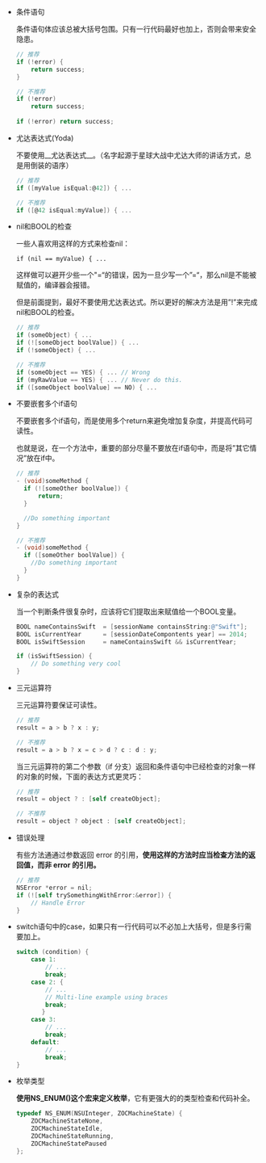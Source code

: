 - 条件语句
  
  条件语句体应该总被大括号包围。只有一行代码最好也加上，否则会带来安全隐患。
  
  ``` objective-c
  // 推荐
  if (!error) {
      return success;
  }
  
  // 不推荐
  if (!error)
      return success;
      
  if (!error) return success;
  ```
  
- 尤达表达式(Yoda)
  
  不要使用__尤达表达式__。（名字起源于星球大战中尤达大师的讲话方式，总是用倒装的语序）
  
  ``` objective-c
  // 推荐
  if ([myValue isEqual:@42]) { ...
  
  // 不推荐
  if ([@42 isEqual:myValue]) { ...
  ```
  
- nil和BOOL的检查
  
  一些人喜欢用这样的方式来检查nil：
  
  ``` 
  if (nil == myValue) { ...
  ```
  
  这样做可以避开少些一个"=“的错误，因为一旦少写一个”=“，那么nil是不能被赋值的，编译器会报错。
  
  但是前面提到，最好不要使用尤达表达式。所以更好的解决方法是用”!”来完成nil和BOOL的检查。
  
  ``` objective-c
  // 推荐
  if (someObject) { ...
  if (![someObject boolValue]) { ...
  if (!someObject) { ...
  
  // 不推荐
  if (someObject == YES) { ... // Wrong
  if (myRawValue == YES) { ... // Never do this.
  if ([someObject boolValue] == NO) { ...
  ```
  
- 不要嵌套多个if语句
  
  不要嵌套多个if语句，而是使用多个return来避免增加复杂度，并提高代码可读性。
  
  也就是说，在一个方法中，重要的部分尽量不要放在if语句中，而是将”其它情况”放在if中。
  
  ``` objective-c
  // 推荐
  - (void)someMethod {
    if (![someOther boolValue]) {
        return;
    }
  
    //Do something important
  }
  
  // 不推荐
  - (void)someMethod {
    if ([someOther boolValue]) {
      //Do something important
    }
  }
  ```
  
- 复杂的表达式
  
  当一个判断条件很复杂时，应该将它们提取出来赋值给一个BOOL变量。
  
  ``` objective-c
  BOOL nameContainsSwift  = [sessionName containsString:@"Swift"];
  BOOL isCurrentYear      = [sessionDateCompontents year] == 2014;
  BOOL isSwiftSession     = nameContainsSwift && isCurrentYear;
  
  if (isSwiftSession) {
      // Do something very cool
  }
  ```
  
- 三元运算符
  
  三元运算符要保证可读性。
  
  ``` objective-c
  // 推荐
  result = a > b ? x : y;
  
  // 不推荐
  result = a > b ? x = c > d ? c : d : y;
  ```
  
  当三元运算符的第二个参数（if 分支）返回和条件语句中已经检查的对象一样的对象的时候，下面的表达方式更灵巧：
  
  ``` objective-c
  // 推荐
  result = object ? : [self createObject];
  
  // 不推荐
  result = object ? object : [self createObject];
  ```
  
- 错误处理
  
  有些方法通通过参数返回 error 的引用，__使用这样的方法时应当检查方法的返回值，而非 error 的引用。__
  
  ``` objective-c
  // 推荐
  NSError *error = nil;
  if (![self trySomethingWithError:&error]) {
      // Handle Error
  }
  ```
  
- switch语句中的case，如果只有一行代码可以不必加上大括号，但是多行需要加上。
  
  ``` objective-c
  switch (condition) {
      case 1:
          // ...
          break;
      case 2: {
          // ...
          // Multi-line example using braces
          break;
         }
      case 3:
          // ...
          break;
      default: 
          // ...
          break;
  }
  ```
  
- 枚举类型
  
  __使用NS_ENUM()这个宏来定义枚举__，它有更强大的的类型检查和代码补全。 
  
  ``` objective-c
  typedef NS_ENUM(NSUInteger, ZOCMachineState) {
      ZOCMachineStateNone,
      ZOCMachineStateIdle,
      ZOCMachineStateRunning,
      ZOCMachineStatePaused
  };
  ```
  
  ​
  
  ​